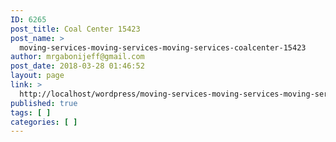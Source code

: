 ```yaml
---
ID: 6265
post_title: Coal Center 15423
post_name: >
  moving-services-moving-services-moving-services-coalcenter-15423
author: mrgabonijeff@gmail.com
post_date: 2018-03-28 01:46:52
layout: page
link: >
  http://localhost/wordpress/moving-services-moving-services-moving-services-coalcenter-15423/
published: true
tags: [ ]
categories: [ ]
---
```

